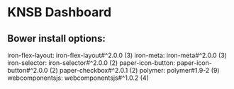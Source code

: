# KNSB Dashboard


## Bower install options:

iron-flex-layout: iron-flex-layout#^2.0.0 (3)
iron-meta: iron-meta#^2.0.0 (3)
iron-selector: iron-selector#^2.0.0 (2)
paper-icon-button: paper-icon-button#^2.0.0 (2)
paper-checkbox#^2.0.1 (2)
polymer: polymer#1.9-2 (9)
webcomponentsjs: webcomponentsjs#^1.0.2 (4)